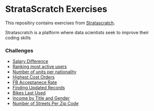 # StrataScratch Exercises

This repositiry contains exercises from [Stratascratch](https://www.stratascratch.com/). 

Stratascratch is  a platform where data scientists seek to improve their coding skills

### Challenges

- [Salary Difference](https://github.com/mukaruernest/StratascratchExercises/tree/master/SalaryDifference)
- [Ranking most active users](https://github.com/mukaruernest/StratascratchExercises/tree/master/Ranking%20Most%20Active%20Users)
- [Number of units per nationality](https://github.com/mukaruernest/StratascratchExercises/tree/master/Number%20Of%20Units%20Per%20Nationality)
- [Highest Cost Orders](https://github.com/mukaruernest/StratascratchExercises/tree/master/Highest%20Cost%20Orders)
- [FB Acceptanece Rate](https://github.com/mukaruernest/StratascratchExercises/tree/master/FB%20Acceptance%20Rate)
- [Finding Updated Records](https://github.com/mukaruernest/StratascratchExercises/tree/master/Finding%20Updated%20Records)
- [Bikes Last Used](https://github.com/mukaruernest/StratascratchExercises/tree/master/Bikes%20Last%20Used)
- [Income by Title and Gender](https://github.com/mukaruernest/StratascratchExercises/tree/master/Income%20by%20Title%20and%20Gender)
- [Number of Streets Per Zip Code](https://github.com/mukaruernest/StratascratchExercises/tree/master/Number%20of%20Streets%20Per%20Zip%20Code)
